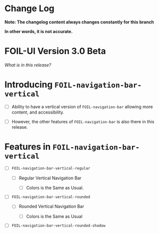# Change Log

**Note: The changelog content always changes constantly for this branch**

**In other words, it is not accurate.**

# FOIL-UI Version 3.0 Beta

###### What is in this release?

# Introducing `FOIL-navigation-bar-vertical`

- [ ] Ability to have a vertical version of `FOIL-navigation-bar` allowing more content, and accessibility. 

- [ ] However, the other features of `FOIL-navigation-bar` is also there in this release. 

# Features in `FOIL-navigation-bar-vertical`

- [ ] `FOIL-navigation-bar-vertical-regular`
  
  - [ ] Regular Vertical Navigation Bar 
    
    - [ ] Colors is the Same as Usual. 

- [ ] `FOIL-navigation-bar-vertical-rounded`
  
  - [ ] Rounded Vertical Navigation Bar
    
    - [ ] Colors is the Same as Usual

- [ ] `FOIL-navigation-bar-vertical-rounded-shadow`